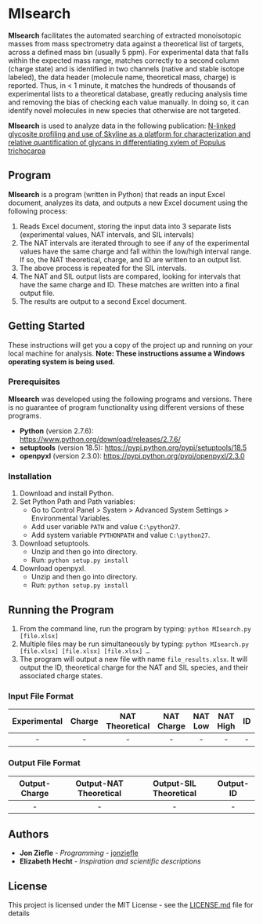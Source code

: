 # MIsearch
**MIsearch** facilitates the automated searching of extracted monoisotopic masses from mass spectrometry data against a theoretical list of targets, across a defined mass bin (usually 5 ppm). For experimental data that falls within the expected mass range, matches correctly to a second column (charge state) and is identified in two channels (native and stable isotope labeled), the data header (molecule name, theoretical mass, charge) is reported. Thus, in < 1 minute, it matches the hundreds of thousands of experimental lists to a theoretical database, greatly reducing analysis time and removing the bias of checking each value manually. In doing so, it can identify novel molecules in new species that otherwise are not targeted.

**MIsearch** is used to analyze data in the following publication: [N-linked glycosite profiling and use of Skyline as a platform for characterization and relative quantification of glycans in differentiating xylem of Populus trichocarpa](https://link.springer.com/article/10.1007%2Fs00216-016-9776-5)

## Program
**MIsearch** is a program (written in Python) that reads an input Excel document, analyzes its data, and outputs a new Excel document using the following process:
1. Reads Excel document, storing the input data into 3 separate lists (experimental values, NAT intervals, and SIL intervals)
2. The NAT intervals are iterated through to see if any of the experimental values have the same charge and fall within the low/high interval range. If so, the NAT theoretical, charge, and ID are written to an output list.
3. The above process is repeated for the SIL intervals.
4. The NAT and SIL output lists are compared, looking for intervals that have the same charge and ID. These matches are written into a final output file.
5. The results are output to a second Excel document.

## Getting Started
These instructions will get you a copy of the project up and running on your local machine for analysis. **Note: These instructions assume a Windows operating system is being used.**

### Prerequisites
**MIsearch** was developed using the following programs and versions. There is no guarantee of program functionality using different versions of these programs.
* **Python** (version 2.7.6): https://www.python.org/download/releases/2.7.6/
* **setuptools** (version 18.5): https://pypi.python.org/pypi/setuptools/18.5
* **openpyxl** (version 2.3.0):  https://pypi.python.org/pypi/openpyxl/2.3.0

### Installation
1. Download and install Python.
2. Set Python Path and Path variables:
    * Go to Control Panel > System > Advanced System Settings > Environmental Variables.
    * Add user variable ```PATH``` and value ```C:\python27```.
    * Add system variable ```PYTHONPATH``` and value ```C:\python27```.
3. Download setuptools.
    * Unzip and then go into directory.
    * Run: ```python setup.py install```
4. Download openpyxl.
    * Unzip and then go into directory.
    * Run: ```python setup.py install```

## Running the Program
1. From the command line, run the program by typing: ```python MIsearch.py [file.xlsx]```
2. Multiple files may be run simultaneously by typing: ```python MIsearch.py [file.xlsx] [file.xlsx] [file.xlsx] …```
3. The program will output a new file with name ```file_results.xlsx```. It will output the ID, theoretical charge for the NAT and SIL species, and their associated charge states.

### Input File Format
| Experimental | Charge | NAT Theoretical | NAT Charge | NAT Low | NAT High | ID | SIL Theoretical | SIL Charge | SIL Low | SIL High |
|:---:|:---:|:---:|:---:|:---:|:---:|:---:|:---:|:---:|:---:|:---:|
|  -  |  -  |  -  |  -  |  -  |  -  |  -  |  -  |  -  |  -  |  -  |

### Output File Format
| Output-Charge | Output-NAT Theoretical | Output-SIL Theoretical | Output-ID |
|:---:|:---:|:---:|:---:|
|  -  |  -  |  -  |  -  |

## Authors
* **Jon Ziefle** - *Programming* - [jonziefle](https://github.com/jonziefle)
* **Elizabeth Hecht** - *Inspiration and scientific descriptions*

## License
This project is licensed under the MIT License - see the [LICENSE.md](LICENSE.md) file for details
